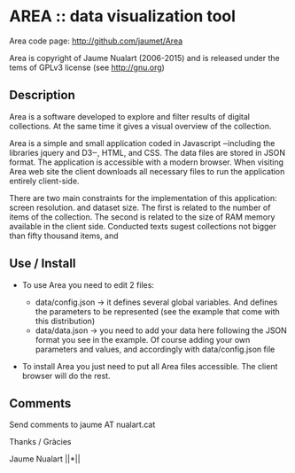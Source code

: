 AREA :: data visualization tool
================================

Area code page: http://github.com/jaumet/Area

Area is copyright of Jaume Nualart (2006-2015) and is released under the tems of GPLv3 license (see http://gnu.org)

Description
-----------

Area is a software developed to explore and filter results of digital collections. At the same time it gives a visual overview of the collection. 

Area is a simple and small application coded in Javascript ‒including the libraries jquery and D3‒, HTML, and CSS. The data files are stored in JSON format. The application is accessible with a modern browser. When visiting Area web site the client downloads all necessary files to run the application entirely client-side.

There are two main constraints for the implementation of this application: screen resolution. and dataset size. The first is related to the number of items of the collection. The second is related to the size of RAM memory available in the client side. Conducted texts sugest collections not bigger than fifty thousand items, and 

Use / Install
-------------

- To use Area you need to edit 2 files:
	* data/config.json -> it defines several global variables. And defines the parameters to be represented (see the example that come with this distribution)
	* data/data.json -> you need to add your data here following the JSON format you see in the example. Of course adding your own parameters and values, and accordingly with data/config.json file

- To install Area you just need to put all Area files accessible. The client browser will do the rest.

Comments
--------

Send comments to jaume AT nualart.cat

Thanks / Gr&agrave;cies

Jaume Nualart
||*||


